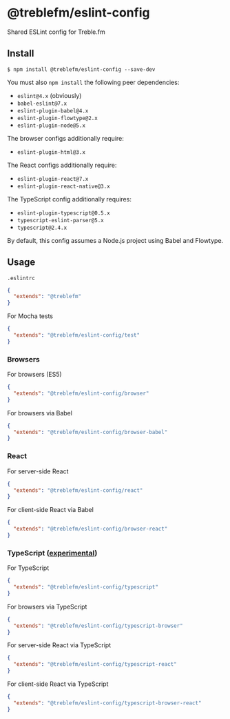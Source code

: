 # @treblefm/eslint-config

Shared ESLint config for Treble.fm

## Install

```
$ npm install @treblefm/eslint-config --save-dev
```

You must also `npm install` the following peer dependencies:
- `eslint@4.x` (obviously)
- `babel-eslint@7.x`
- `eslint-plugin-babel@4.x`
- `eslint-plugin-flowtype@2.x`
- `eslint-plugin-node@5.x`

The browser configs additionally require:
- `eslint-plugin-html@3.x`

The React configs additionally require:
- `eslint-plugin-react@7.x`
- `eslint-plugin-react-native@3.x`

The TypeScript config additionally requires:
- `eslint-plugin-typescript@0.5.x`
- `typescript-eslint-parser@5.x`
- `typescript@2.4.x`

By default, this config assumes a Node.js project using Babel and Flowtype.

## Usage

`.eslintrc`
```json
{
  "extends": "@treblefm"
}
```

For Mocha tests
```json
{
  "extends": "@treblefm/eslint-config/test"
}
```

### Browsers

For browsers (ES5)
```json
{
  "extends": "@treblefm/eslint-config/browser"
}
```

For browsers via Babel
```json
{
  "extends": "@treblefm/eslint-config/browser-babel"
}
```

### React

For server-side React
```json
{
  "extends": "@treblefm/eslint-config/react"
}
```

For client-side React via Babel
```json
{
  "extends": "@treblefm/eslint-config/browser-react"
}
```

### TypeScript ([experimental](https://github.com/eslint/typescript-eslint-parser))

For TypeScript
```json
{
  "extends": "@treblefm/eslint-config/typescript"
}
```

For browsers via TypeScript
```json
{
  "extends": "@treblefm/eslint-config/typescript-browser"
}
```

For server-side React via TypeScript
```json
{
  "extends": "@treblefm/eslint-config/typescript-react"
}
```

For client-side React via TypeScript
```json
{
  "extends": "@treblefm/eslint-config/typescript-browser-react"
}
```
